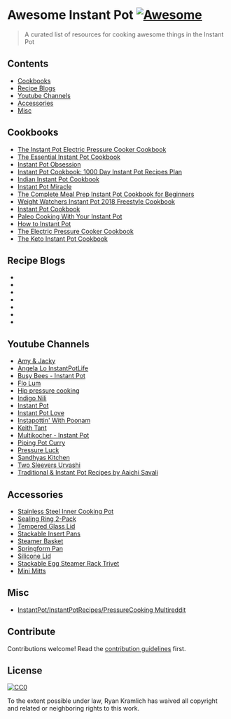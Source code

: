 # Awesome Instant Pot [![Awesome](https://cdn.rawgit.com/sindresorhus/awesome/d7305f38d29fed78fa85652e3a63e154dd8e8829/media/badge.svg)](https://github.com/sindresorhus/awesome)

> A curated list of resources for cooking awesome things in the Instant Pot


## Contents

- [Cookbooks](#cookbooks)
- [Recipe Blogs](#recipe-blogs)
- [Youtube Channels](#youtube-channels)
- [Accessories](#accessories)
- [Misc](#misc)


## Cookbooks

- [The Instant Pot Electric Pressure Cooker Cookbook](https://www.amazon.com/Instant-Electric-Pressure-Cooker-Cookbook/dp/1623156122/ref=sr_1_3?ie=UTF8&qid=1532288091&sr=8-3&keywords=instant+pot+cookbook)
- [The Essential Instant Pot Cookbook](https://www.amazon.com/Essential-Instant-Pot-Cookbook-Foolproof/dp/0399580883/ref=sr_1_4?ie=UTF8&qid=1532288091&sr=8-4&keywords=instant+pot+cookbook)
- [Instant Pot Obsession](https://www.amazon.com/Instant-Pot%C2%AE-Obsession-Ultimate-Everything/dp/1943451583/ref=sr_1_6?ie=UTF8&qid=1532288091&sr=8-6&keywords=instant+pot+cookbook)
- [Instant Pot Cookbook: 1000 Day Instant Pot Recipes Plan](https://www.amazon.com/Instant-Pot-Cookbook-Pressure-Challenge/dp/1999787390/ref=sr_1_7?ie=UTF8&qid=1532288091&sr=8-7&keywords=instant+pot+cookbook)
- [Indian Instant Pot Cookbook](https://www.amazon.com/Indian-Instant-Pot%C2%AE-Cookbook-Traditional/dp/1939754542/ref=sr_1_8?ie=UTF8&qid=1532288091&sr=8-8&keywords=instant+pot+cookbook)
- [Instant Pot Miracle](https://www.amazon.com/Instant-Pot-Miracle-Everyday-Must-Have/dp/1328851052/ref=sr_1_9?ie=UTF8&qid=1532288091&sr=8-9&keywords=instant+pot+cookbook)
- [The Complete Meal Prep Instant Pot Cookbook for Beginners](https://www.amazon.com/Complete-Meal-Instant-Cookbook-Beginners/dp/198673353X/ref=sr_1_10?ie=UTF8&qid=1532288091&sr=8-10&keywords=instant+pot+cookbook)
- [Weight Watchers Instant Pot 2018 Freestyle Cookbook](https://www.amazon.com/Weight-Watchers-Instant-Freestyle-Cookbook/dp/1720765545/ref=sr_1_14?ie=UTF8&qid=1532288091&sr=8-14&keywords=instant+pot+cookbook)
- [Instant Pot Cookbook](https://www.amazon.com/Instant-Pot-Cookbook-Everyday-Delicious/dp/1983405213/ref=sr_1_15?ie=UTF8&qid=1532288091&sr=8-15&keywords=instant+pot+cookbook)
- [Paleo Cooking With Your Instant Pot](https://www.amazon.com/Paleo-Cooking-Your-Instant-Pot/dp/1624143547/ref=sr_1_17?ie=UTF8&qid=1532288091&sr=8-17&keywords=instant+pot+cookbook)
- [How to Instant Pot](https://www.amazon.com/How-Instant-Pot-Mastering-Functions/dp/1523502061/ref=sr_1_18?ie=UTF8&qid=1532288091&sr=8-18&keywords=instant+pot+cookbook)
- [The Electric Pressure Cooker Cookbook](https://www.amazon.com/Electric-Pressure-Cooker-Cookbook-Foolproof/dp/1558328963/ref=sr_1_19?ie=UTF8&qid=1532288091&sr=8-19&keywords=instant+pot+cookbook)
- [The Keto Instant Pot Cookbook](https://www.amazon.com/Keto-Instant-Pot-Cookbook-Ketogenic/dp/1641520434/ref=sr_1_21?ie=UTF8&qid=1532288091&sr=8-21&keywords=instant+pot+cookbook)


## Recipe Blogs

- []()
- []()
- []()
- []()
- []()
- []()
- []()


## Youtube Channels

- [Amy & Jacky](https://www.youtube.com/channel/UC_CoMTkmck2TFXArC1BYeLg)
- [Angela Lo InstantPotLife](https://www.youtube.com/channel/UCMo49lXEAQaDgLnGmJtDOCA)
- [Busy Bees - Instant Pot](https://www.youtube.com/channel/UCyipqzlJ_dtC4CsWrBxKyfg)
- [Flo Lum](https://www.youtube.com/user/flolum)
- [Hip pressure cooking](https://www.youtube.com/user/hipcooking)
- [Indigo Nili](https://www.youtube.com/user/nilihcg)
- [Instant Pot](https://www.youtube.com/user/TheInstantpot)
- [Instant Pot Love](https://www.youtube.com/channel/UCOFwZaxjIaSbKd_JObWNqkg)
- [Instapottin' With Poonam](https://www.youtube.com/channel/UCsJp7aFzqkRFGV22_g3QZFw)
- [Keith Tant](https://www.youtube.com/channel/UCmHhi8Dm9Ehl2akKDSNceVQ/feed)
- [Multikocher - Instant Pot](https://www.youtube.com/channel/UCqeRjiZYlT7LX3jhuc-Cpzg/featured)
- [Piping Pot Curry](https://www.youtube.com/channel/UC929bqkJli6q9GGha87rvig)
- [Pressure Luck](https://www.youtube.com/channel/UCWP5zYusIJqJCK27A0NlAKg)
- [Sandhyas Kitchen](https://www.youtube.com/channel/UCG3PYGfJrMsOquOzGWkjZYA/featured)
- [Two Sleevers Urvashi](https://www.youtube.com/channel/UCh2s855nQILHVX7Lpqy1HVA)
- [Traditional & Instant Pot Recipes by Aaichi Savali](https://www.youtube.com/channel/UCxdHoBcJv2VdC1UqEnub6ag)


## Accessories

- [Stainless Steel Inner Cooking Pot](https://www.amazon.com/Genuine-Instant-Pot-Stainless-Cooking/dp/B008BKHGX0/ref=sr_1_5?s=kitchen&ie=UTF8&qid=1532289226&sr=1-5&keywords=instant+pot+accessories)
- [Sealing Ring 2-Pack](https://www.amazon.com/Genuine-Instant-Pot-Sealing-Ring/dp/B01LFFN36Q/ref=sr_1_6?s=kitchen&ie=UTF8&qid=1532289226&sr=1-6&keywords=instant+pot+accessories)
- [Tempered Glass Lid](https://www.amazon.com/Genuine-Instant-Pot-Tempered-Glass/dp/B008FUJ2LK/ref=sr_1_7?s=kitchen&ie=UTF8&qid=1532289226&sr=1-7&keywords=instant+pot+accessories)
- [Stackable Insert Pans](https://www.amazon.com/Original-Stack-Stackable-Insert-Sling/dp/B072N6N96Y/ref=sr_1_8?s=kitchen&ie=UTF8&qid=1532289226&sr=1-8&keywords=instant+pot+accessories)
- [Steamer Basket](https://www.amazon.com/Hatrigo-Accessories-available-InstaPot-Pressure/dp/B07899VVBZ/ref=sr_1_9?s=kitchen&ie=UTF8&qid=1532289226&sr=1-9&keywords=instant+pot+accessories)
- [Springform Pan](https://www.amazon.com/Hiware-Non-stick-Springform-Cheesecake-Leakproof/dp/B01KHHFCKS/ref=sr_1_11?s=kitchen&ie=UTF8&qid=1532289226&sr=1-11&keywords=instant+pot+accessories)
- [Silicone Lid](https://www.amazon.com/Genuine-Instant-Pot-Silicone-Quart/dp/B011HLNE1M/ref=sr_1_12?s=kitchen&ie=UTF8&qid=1532289226&sr=1-12&keywords=instant+pot+accessories)
- [Stackable Egg Steamer Rack Trivet](https://www.amazon.com/Aozita-Stackable-Steamer-Instant-Accessories/dp/B078YP92Y6/ref=sr_1_23?s=kitchen&ie=UTF8&qid=1532289226&sr=1-23&keywords=instant+pot+accessories)
- [Mini Mitts](https://www.amazon.com/Genuine-Instant-Pot-Mini-Mitts/dp/B012D33BD4/ref=sr_1_25?s=kitchen&ie=UTF8&qid=1532289278&sr=1-25&keywords=instant+pot+accessories)


## Misc

- [InstantPot/InstantPotRecipes/PressureCooking Multireddit](https://www.reddit.com/r/instantpot+InstantPotRecipes+PressureCooking/)

## Contribute

Contributions welcome! Read the [contribution guidelines](contributing.md) first.


## License

[![CC0](http://mirrors.creativecommons.org/presskit/buttons/88x31/svg/cc-zero.svg)](http://creativecommons.org/publicdomain/zero/1.0)

To the extent possible under law, Ryan Kramlich has waived all copyright and
related or neighboring rights to this work.

